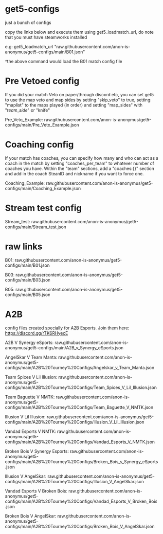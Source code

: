 # get5-configs
just a bunch of configs  

copy the links below and execute them using get5_loadmatch_url, do note that you must have steamworks installed  

e.g: get5_loadmatch_url "raw.githubusercontent.com/anon-is-anonymus/get5-configs/main/B01.json"  

^the above command would load the B01 match config file

# Pre Vetoed config
If you did your match Veto on paper/through discord etc, you can set get5 to use the map veto and map sides by setting "skip_veto" to true, setting "maplist" to the maps played (in order) and setting "map_sides" with "<i>team</i>_<i>side</i>" or "knife"

Pre_Veto_Example: raw.githubusercontent.com/anon-is-anonymus/get5-configs/main/Pre_Veto_Example.json

# Coaching config
If your match has coaches, you can specify how many and who can act as a coach in the match by setting "coaches_per_team" to whatever number of coaches you have. Within the "team" sections, add a "coaches:{}" section and add in the coach SteanID and nickname if you want to force one.

Coaching_Example: raw.githubusercontent.com/anon-is-anonymus/get5-configs/main/Coaching_Example.json

# Stream test config

Stream_test: raw.githubusercontent.com/anon-is-anonymus/get5-configs/main/Stream_test.json

# raw links

B01: raw.githubusercontent.com/anon-is-anonymus/get5-configs/main/B01.json 

B03: raw.githubusercontent.com/anon-is-anonymus/get5-configs/main/B03.json  

B05: raw.githubusercontent.com/anon-is-anonymus/get5-configs/main/B05.json  

# A2B
config files created specially for A2B Esports. Join them here: https://discord.gg/rTK6RHyecE  

A2B V Synergy eSports: raw.githubusercontent.com/anon-is-anonymus/get5-configs/main/A2B_v_Synergy_eSports.json

AngelSkar V Team Manta: raw.githubusercontent.com/anon-is-anonymus/get5-configs/main/A2B%20Tourney%20Configs/Angelskar_v_Team_Manta.json

Team Spices V Lil Illusion: raw.githubusercontent.com/anon-is-anonymus/get5-configs/main/A2B%20Tourney%20Configs/Team_Spices_V_Lil_Illusion.json

Team Baguette V NMTK: raw.githubusercontent.com/anon-is-anonymus/get5-configs/main/A2B%20Tourney%20Configs/Team_Baguette_V_NMTK.json

Illusion V Lil Illusion: raw.githubusercontent.com/anon-is-anonymus/get5-configs/main/A2B%20Tourney%20Configs/Illusion_V_Lil_Illusion.json

Vandad Esports V NMTK: raw.githubusercontent.com/anon-is-anonymus/get5-configs/main/A2B%20Tourney%20Configs/Vandad_Esports_V_NMTK.json

Broken Bois V Synergy Esports: raw.githubusercontent.com/anon-is-anonymus/get5-configs/main/A2B%20Tourney%20Configs/Broken_Bois_v_Synergy_eSports.json

Illusion V AngelSkar: raw.githubusercontent.com/anon-is-anonymus/get5-configs/main/A2B%20Tourney%20Configs/Illusion_V_AngelSkar.json

Vandad Esports V Broken Bois: raw.githubusercontent.com/anon-is-anonymus/get5-configs/main/A2B%20Tourney%20Configs/Vandad_Esports_V_Broken_Bois.json

Broken Bois V AngelSkar: raw.githubusercontent.com/anon-is-anonymus/get5-configs/main/A2B%20Tourney%20Configs/Broken_Bois_V_AngelSkar.json
